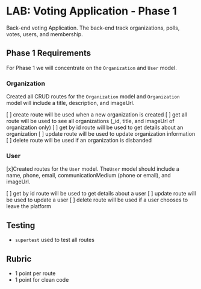 # LAB: Voting Application - Phase 1

Back-end voting Application. The back-end track organizations, polls, votes, users, and membership.

## Phase 1 Requirements

For Phase 1 we will concentrate on the `Organization` and `User` model.

### Organization

Created all CRUD routes for the `Organization` model and `Organization` model will include
a title, description, and imageUrl.

[ ] create route will be used when a new organization is created
[ ] get all route will be used to see all organizations (_id, title, and imageUrl of organization only)
[ ] get by id route will be used to get details about an organization
[ ] update route will be used to update organization information
[ ] delete route will be used if an organization is disbanded

### User

[x]Created routes for the `User` model. The`User` model should include a name, phone, email, communicationMedium (phone or email), and imageUrl.

[ ] get by id route will be used to get details about a user
[ ] update route will be used to update a user
[ ] delete route will be used if a user chooses to leave the platform

## Testing

* `supertest` used to test all routes

## Rubric

* 1 point per route
* 1 point for clean code